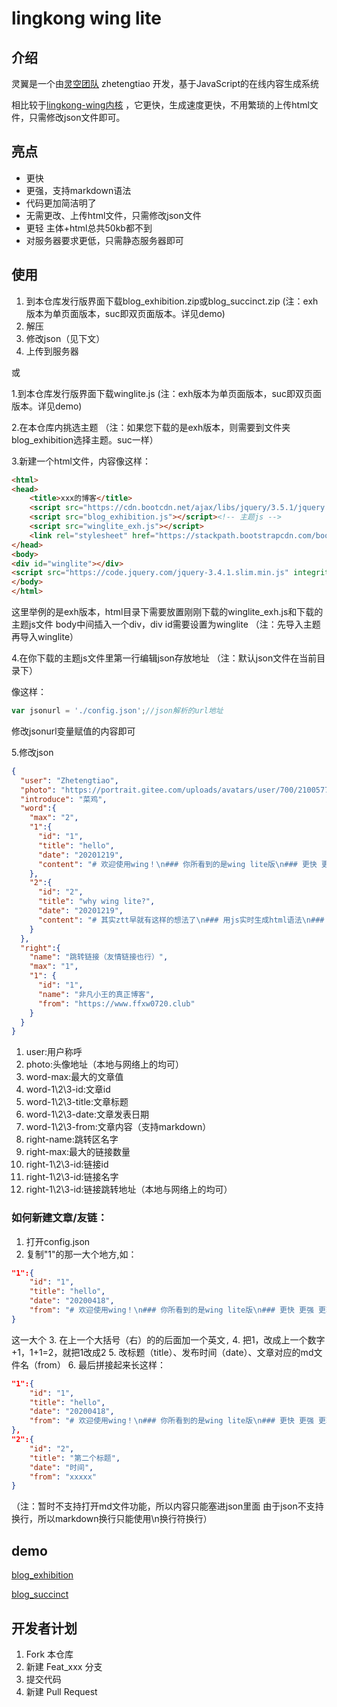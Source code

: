 # lingkong wing lite 

## 介绍
灵翼是一个由[灵空团队](https://gitee.com/lingkonggzs) zhetengtiao
开发，基于JavaScript的在线内容生成系统

相比较于[lingkong-wing内核](https://gitee.com/lingkonggzs/lingkong-wing-kernel/tree/master)
，它更快，生成速度更快，不用繁琐的上传html文件，只需修改json文件即可。

## 亮点
* 更快
* 更强，支持markdown语法
* 代码更加简洁明了
* 无需更改、上传html文件，只需修改json文件
* 更轻 主体+html总共50kb都不到
* 对服务器要求更低，只需静态服务器即可

## 使用
1. 到本仓库发行版界面下载blog_exhibition.zip或blog_succinct.zip (注：exh版本为单页面版本，suc即双页面版本。详见demo)
2. 解压
3. 修改json（见下文）
3. 上传到服务器

或

1.到本仓库发行版界面下载winglite.js
(注：exh版本为单页面版本，suc即双页面版本。详见demo)

2.在本仓库内挑选主题
（注：如果您下载的是exh版本，则需要到文件夹blog_exhibition选择主题。suc一样）

3.新建一个html文件，内容像这样：
```html
<html>
<head>
    <title>xxx的博客</title>
    <script src="https://cdn.bootcdn.net/ajax/libs/jquery/3.5.1/jquery.js"></script>
    <script src="blog_exhibition.js"></script><!-- 主题js -->
    <script src="winglite_exh.js"></script>
    <link rel="stylesheet" href="https://stackpath.bootstrapcdn.com/bootstrap/4.4.1/css/bootstrap.min.css" integrity="sha384-Vkoo8x4CGsO3+Hhxv8T/Q5PaXtkKtu6ug5TOeNV6gBiFeWPGFN9MuhOf23Q9Ifjh" crossorigin="anonymous"><meta name="viewport" content="width=device-width, initial-scale=1, shrink-to-fit=no"><meta http-equiv="Content-Type" content="text/html; charset=utf-8" /></head>
</head>
<body>
<div id="winglite"></div>
<script src="https://code.jquery.com/jquery-3.4.1.slim.min.js" integrity="sha384-J6qa4849blE2+poT4WnyKhv5vZF5SrPo0iEjwBvKU7imGFAV0wwj1yYfoRSJoZ+n" crossorigin="anonymous"></script><script src="https://cdn.jsdelivr.net/npm/popper.js@1.16.0/dist/umd/popper.min.js" integrity="sha384-Q6E9RHvbIyZFJoft+2mJbHaEWldlvI9IOYy5n3zV9zzTtmI3UksdQRVvoxMfooAo" crossorigin="anonymous"></script><script src="https://stackpath.bootstrapcdn.com/bootstrap/4.4.1/js/bootstrap.min.js" integrity="sha384-wfSDF2E50Y2D1uUdj0O3uMBJnjuUD4Ih7YwaYd1iqfktj0Uod8GCExl3Og8ifwB6" crossorigin="anonymous"></script>
</body>
</html>
```
这里举例的是exh版本，html目录下需要放置刚刚下载的winglite_exh.js和下载的主题js文件
body中间插入一个div，div id需要设置为winglite
（注：先导入主题再导入winglite）

4.在你下载的主题js文件里第一行编辑json存放地址
（注：默认json文件在当前目录下）

像这样：
```js
var jsonurl = './config.json';//json解析的url地址
```
修改jsonurl变量赋值的内容即可

5.修改json
```json
{
  "user": "Zhetengtiao",
  "photo": "https://portrait.gitee.com/uploads/avatars/user/700/2100577_yingbinggan_1584796873.png!avatar30",
  "introduce": "菜鸡",
  "word":{
    "max": "2",
    "1":{
      "id": "1",
      "title": "hello",
      "date": "20201219",
      "content": "# 欢迎使用wing！\n### 你所看到的是wing lite版\n### 更快 更强 更轻\n### 支持`md`，更好用哦！！！\n# 希望你喜欢！"
    },
    "2":{
      "id": "2",
      "title": "why wing lite?",
      "date": "20201219",
      "content": "# 其实ztt早就有这样的想法了\n### 用js实时生成html语法\n### 让生成不再麻烦！\n### 最主要的是一个静态服务器就可以做出动态界面的效果！！！\n# 生成几乎 ~~有~~ 卡顿！\n```cpp\n hello \n```\n![图标](https://portrait.gitee.com/uploads/avatars/user/700/2100577_yingbinggan_1584796873.png!avatar30)\n"
    }
  },
  "right":{
    "name": "跳转链接（友情链接也行）",
    "max": "1",
    "1": {
      "id": "1",
      "name": "非凡小王的真正博客",
      "from": "https://www.ffxw0720.club"
    }
  }
}
```
1. user:用户称呼
2. photo:头像地址（本地与网络上的均可）
3. word-max:最大的文章值
4. word-1\2\3-id:文章id
5. word-1\2\3-title:文章标题
6. word-1\2\3-date:文章发表日期
7. word-1\2\3-from:文章内容（支持markdown）
8. right-name:跳转区名字
9. right-max:最大的链接数量
10. right-1\2\3-id:链接id
11. right-1\2\3-id:链接名字
12. right-1\2\3-id:链接跳转地址（本地与网络上的均可）
### 如何新建文章/友链：
1. 打开config.json
2. 复制"1"的那一大个地方,如：
```json
"1":{
    "id": "1",
    "title": "hello",
    "date": "20200418",
    "from": "# 欢迎使用wing！\n### 你所看到的是wing lite版\n### 更快 更强 更轻\n### 支持`md`，更好用哦！！！\n# 希望你喜欢！"
}
```
这一大个
3. 在上一个大括号（右）的的后面加一个英文`,`
4. 把1，改成上一个数字+1，1+1=2，就把1改成2
5. 改标题（title）、发布时间（date）、文章对应的md文件名（from）
6. 最后拼接起来长这样：
```json
"1":{
    "id": "1",
    "title": "hello",
    "date": "20200418",
    "from": "# 欢迎使用wing！\n### 你所看到的是wing lite版\n### 更快 更强 更轻\n### 支持`md`，更好用哦！！！\n# 希望你喜欢！"
},
"2":{
    "id": "2",
    "title": "第二个标题",
    "date": "时间",
    "from": "xxxxx"
}
```

（注：暂时不支持打开md文件功能，所以内容只能塞进json里面
由于json不支持换行，所以markdown换行只能使用\n换行符换行）

## demo
[blog_exhibition](http://test.zhetengtiao.club:2233/demo/lingkong-wing-lite/blog_exhibition/)

[blog_succinct](http://test.zhetengtiao.club:2233/demo/lingkong-wing-lite/blog_succinct/)
## 开发者计划
1. Fork 本仓库
2. 新建 Feat_xxx 分支
3. 提交代码
4. 新建 Pull Request